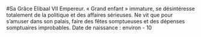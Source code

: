#Sa Grâce Elibaal VII
Empereur.  « Grand enfant » immature, se désintéresse totalement de la politique et des affaires sérieuses. Ne vit que pour s’amuser dans son palais, faire des fêtes somptueuses et des dépenses somptuaires improbables.
Date de naissance : environ - 10
